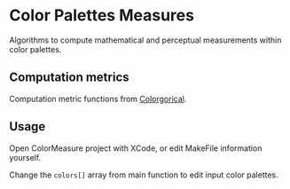 # Color Palettes Measures
Algorithms to compute mathematical and perceptual measurements within color palettes.

## Computation metrics

Computation metric functions from [Colorgorical](https://github.com/connorgr/colorgorical).

## Usage

Open ColorMeasure project with XCode, or edit MakeFile information yourself.

Change the `colors[]` array from main function to edit input color palettes.
